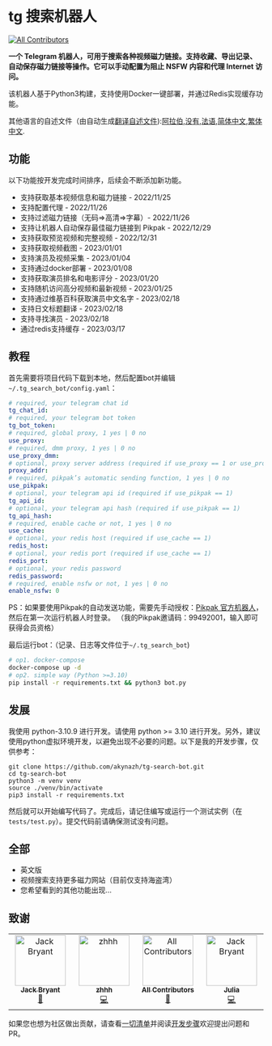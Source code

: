 # tg 搜索机器人

<!-- ALL-CONTRIBUTORS-BADGE:START - Do not remove or modify this section -->

[![All Contributors](https://img.shields.io/badge/all_contributors-4-orange.svg?style=flat-square)](#contributors-)

<!-- ALL-CONTRIBUTORS-BADGE:END -->

**一个 Telegram 机器人，可用于搜索各种视频磁力链接。支持收藏、导出记录、自动保存磁力链接等操作。它可以手动配置为阻止 NSFW 内容和代理 Internet 访问。**

该机器人基于Python3构建，支持使用Docker一键部署，并通过Redis实现缓存功能。

其他语言的自述文件（由自动生成[翻译自述文件](https://github.com/dephraiim/translate-readme)):[阿拉伯](./README.ar.md),[没有](./README.hi.md),[法语](./README.fr.md),[简体中文](./README.zh-CN.md),[繁体中文](./README.zh-TW.md).

## 功能

以下功能按开发完成时间排序，后续会不断添加新功能。

-   支持获取基本视频信息和磁力链接 - 2022/11/25
-   支持配置代理 - 2022/11/26
-   支持过滤磁力链接（无码=>高清=>字幕）- 2022/11/26
-   支持让机器人自动保存最佳磁力链接到 Pikpak - 2022/12/29
-   支持获取预览视频和完整视频 - 2022/12/31
-   支持获取视频截图 - 2023/01/01
-   支持演员及视频采集 - 2023/01/04
-   支持通过docker部署 - 2023/01/08
-   支持获取演员排名和电影评分 - 2023/01/20
-   支持随机访问高分视频和最新视频 - 2023/01/25
-   支持通过维基百科获取演员中文名字 - 2023/02/18
-   支持日文标题翻译 - 2023/02/18
-   支持寻找演员 - 2023/02/18
-   通过redis支持缓存 - 2023/03/17

## 教程

首先需要将项目代码下载到本地，然后配置bot并编辑`~/.tg_search_bot/config.yaml`：

```yaml
# required, your telegram chat id
tg_chat_id:
# required, your telegram bot token
tg_bot_token:
# required, global proxy, 1 yes | 0 no
use_proxy:
# required, dmm proxy, 1 yes | 0 no
use_proxy_dmm:
# optional, proxy server address (required if use_proxy == 1 or use_proxy_dmm == 1)
proxy_addr:
# required, pikpak’s automatic sending function, 1 yes | 0 no
use_pikpak:
# optional, your telegram api id (required if use_pikpak == 1)
tg_api_id:
# optional, your telegram api hash (required if use_pikpak == 1)
tg_api_hash:
# required, enable cache or not, 1 yes | 0 no
use_cache:
# optional, your redis host (required if use_cache == 1)
redis_host:
# optional, your redis port (required if use_cache == 1)
redis_port:
# optional, your redis password
redis_password:
# required, enable nsfw or not, 1 yes | 0 no
enable_nsfw: 0
```

PS：如果要使用Pikpak的自动发送功能，需要先手动授权：[Pikpak 官方机器人](https://t.me/PikPak6_Bot)，然后在第一次运行机器人时登录。 （我的Pikpak邀请码：99492001，输入即可获得会员资格）

最后运行bot：（记录、日志等文件位于`~/.tg_search_bot`)

```sh
# op1. docker-compose
docker-compose up -d
# op2. simple way (Python >=3.10)
pip install -r requirements.txt && python3 bot.py
```

## 发展

我使用 python-3.10.9 进行开发。请使用 python >= 3.10 进行开发。另外，建议使用python虚拟环境开发，以避免出现不必要的问题。以下是我的开发步骤，仅供参考：

```shell
git clone https://github.com/akynazh/tg-search-bot.git
cd tg-search-bot
python3 -m venv venv
source ./venv/bin/activate
pip3 install -r requirements.txt
```

然后就可以开始编写代码了。完成后，请记住编写或运行一个测试实例（在`tests/test.py`）。提交代码前请确保测试没有问题。

## 全部

-   英文版
-   视频搜索支持更多磁力网站（目前仅支持海盗湾）
-   您希望看到的其他功能出现...

## 致谢

<!-- ALL-CONTRIBUTORS-LIST:START - Do not remove or modify this section -->

<!-- prettier-ignore-start -->

<!-- markdownlint-disable -->

<table>
  <tbody>
    <tr>
      <td align="center" valign="top" width="14.28%"><a href="https://akynazh.site"><img src="https://avatars.githubusercontent.com/u/78672905?v=4?s=100" width="100px;" alt="Jack Bryant"/><br /><sub><b>Jack Bryant</b></sub></a><br /><a href="#maintenance-akynazh" title="Maintenance">🚧</a></td>
      <td align="center" valign="top" width="14.28%"><a href="https://github.com/z-hhh"><img src="https://avatars.githubusercontent.com/u/8455958?v=4?s=100" width="100px;" alt="zhhh"/><br /><sub><b>zhhh</b></sub></a><br /><a href="https://github.com/akynazh/tg-search-bot/commits?author=z-hhh" title="Code">💻</a></td>
      <td align="center" valign="top" width="14.28%"><a href="https://allcontributors.org"><img src="https://avatars.githubusercontent.com/u/46410174?v=4?s=100" width="100px;" alt="All Contributors"/><br /><sub><b>All Contributors</b></sub></a><br /><a href="https://github.com/akynazh/tg-search-bot/commits?author=all-contributors" title="Documentation">📖</a></td>
      <td align="center" valign="top" width="14.28%"><a href="https://github.com/JackBryant286"><img src="https://avatars.githubusercontent.com/u/113345781?v=4?s=100" width="100px;" alt="Jack Bryant"/><br /><sub><b>Julia</b></sub></a><br /><a href="https://github.com/akynazh/tg-search-bot/commits?author=JackBryant286" title="Code">💻</a></td>
    </tr>
  </tbody>
</table>

<!-- markdownlint-restore -->

<!-- prettier-ignore-end -->

<!-- ALL-CONTRIBUTORS-LIST:END -->

如果您也想为社区做出贡献，请查看[一切清单](https://github.com/akynazh/tg-search-bot#TODO)并阅读[开发步骤](https://github.com/akynazh/tg-search-bot#Development)欢迎提出问题和 PR。
